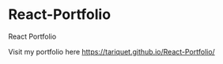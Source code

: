 # React-Portfolio
React Portfolio

Visit my portfolio here https://tariquet.github.io/React-Portfolio/
